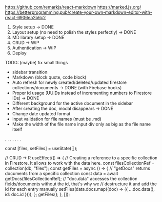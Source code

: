 https://github.com/remarkjs/react-markdown
https://marked.js.org/
https://betterprogramming.pub/create-your-own-markdown-editor-with-react-6906ea2b6c2

1. Style setup -> DONE
2. Layout setup (no need to polish the styles perfectly) -> DONE
3. MD library setup -> DONE
4. CRUD -> WIP
5. Authentication -> WIP
6. Deploy

TODO: (maybe) fix small things

- sidebar transition
- Markdown (block quote, code block)
- Auto refresh for newly created/deleted/updated firestore collections/documents -> DONE (with Firebase hooks)
- Proper id usage (UUIDs instead of incrementing numbers to Firestore IDs) -> DONE
- Different background for the active document in the sidebar
- After creating the doc, modal disappears -> DONE
- Change date updated format
- Input validation for file names (must be .md)
- Make the width of the file name input div only as big as the file name itself

.
.
.
.
.
.
.

const [files, setFiles] = useState([]);

// CRUD -> R
useEffect(() => {
// Creating a reference to a specific collection in Firestore. It allows to work with the data here.
const filesCollectionRef = collection(db, "files");
const getFiles = async () => {
// "getDocs" returns documents from a specific collection
const data = await getDocs(filesCollectionRef);
// "doc.data" accesses the collection fields/documents without the id, that's why we
// destructure it and add the id for each entry manually
setFiles(data.docs.map((doc) => ({ ...doc.data(), id: doc.id })));
};
getFiles();
}, []);
